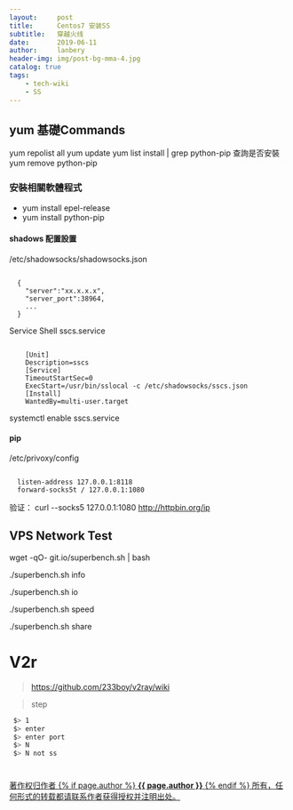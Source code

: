 ```yaml
---
layout:     post
title:      Centos7 安装SS
subtitle:   穿越火线
date:       2019-06-11
author:     lanbery
header-img: img/post-bg-mma-4.jpg
catalog: true
tags:
    - tech-wiki
    - SS	
---
```


## yum 基礎Commands
  yum repolist all 
  yum update
  yum list install | grep python-pip 查詢是否安裝
  yum remove python-pip



### 安裝相關軟體程式
  - yum install epel-release
  - yum install python-pip

####  shadows 配置設置
  /etc/shadowsocks/shadowsocks.json

<code json>
  {
  	"server":"xx.x.x.x",
  	"server_port":38964,
	...
  }
</code>  

  Service Shell sscs.service

<code json>
    [Unit]
    Description=sscs
    [Service]
    TimeoutStartSec=0
    ExecStart=/usr/bin/sslocal -c /etc/shadowsocks/sscs.json
    [Install]
    WantedBy=multi-user.target
</code> 

  systemctl enable  sscs.service

#### pip 
  /etc/privoxy/config

<code json>
  listen-address 127.0.0.1:8118
  forward-socks5t / 127.0.0.1:1080
</code>  

  验证：
  curl --socks5 127.0.0.1:1080 http://httpbin.org/ip

## VPS Network Test
  wget -qO- git.io/superbench.sh | bash

  ./superbench.sh info

  ./superbench.sh io

  ./superbench.sh speed

  ./superbench.sh share

# V2r
> https://github.com/233boy/v2ray/wiki

> step

```bash 
 $> 1
 $> enter
 $> enter port 
 $> N
 $> N not ss 
```

# 

<html>
<div class="col-lg-8 col-lg-offset-3 col-md-10 col-md-offset-1">
	<div class="pull-right">
		<a href="https://lanbery.github.io/about" target="self" class="copyright-link">
			著作权归作者
			{% if page.author %}
<strong>{{ page.author }}</strong>
			{% endif %}
			所有，任何形式的转载都请联系作者获得授权并注明出处。
		</a>
	</div>
</div>
</html>
